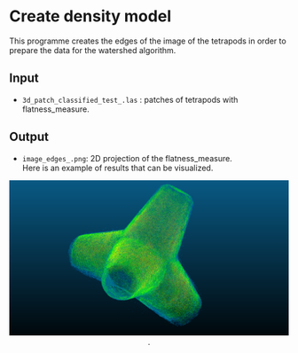 # Create density model

This programme creates the edges of the image of the tetrapods in order to prepare the data for the watershed algorithm. 

## Input 

- `3d_patch_classified_test_.las` : patches of tetrapods with flatness_measure.  

## Output 

- `image_edges_.png`: 2D projection of the flatness_measure.  
Here is an example of results that can be visualized. 

<p align="center">
    <img src="density_model.png" alt="screenshot">. 
</p> 

